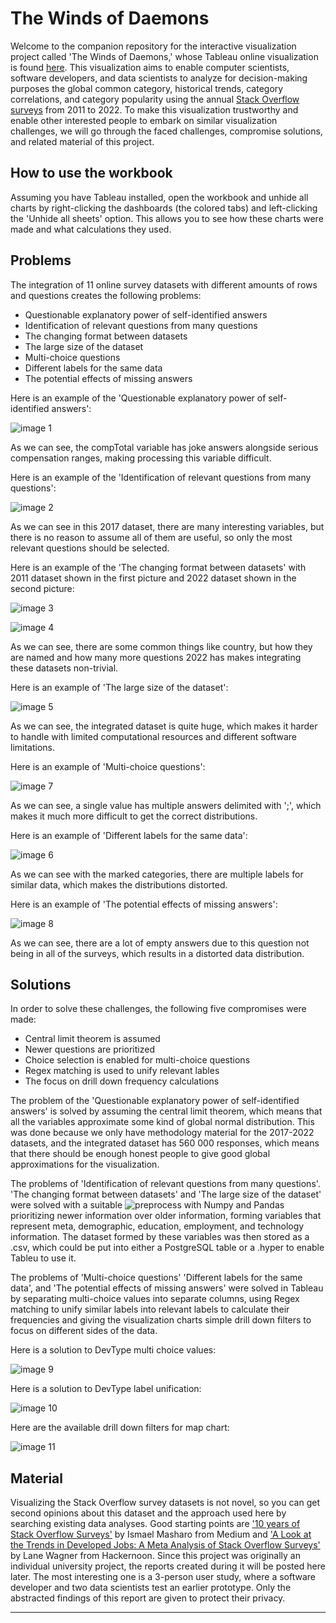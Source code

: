 # The Winds of Daemons


Welcome to the companion repository for the interactive visualization project called 'The Winds of Daemons,' whose Tableau online visualization is found [here](https://public.tableau.com/app/profile/niila.siilasjoki/viz/TWD_16839926376440/Main). This visualization aims to enable computer scientists, software developers, and data scientists to analyze for decision-making purposes the global common category, historical trends, category correlations, and category popularity using the annual [Stack Overflow surveys](https://insights.stackoverflow.com/survey) from 2011 to 2022. To make this visualization trustworthy and enable other interested people to embark on similar visualization challenges, we will go through the faced challenges, compromise solutions, and related material of this project.


## How to use the workbook


Assuming you have Tableau installed, open the workbook and unhide all charts by right-clicking the dashboards (the colored tabs) and left-clicking the 'Unhide all sheets' option. This allows you to see how these charts were made and what calculations they used.


## Problems


The integration of 11 online survey datasets with different amounts of rows and questions creates the following problems:


- Questionable explanatory power of self-identified answers
- Identification of relevant questions from many questions
- The changing format between datasets
- The large size of the dataset
- Multi-choice questions
- Different labels for the same data
- The potential effects of missing answers


Here is an example of the 'Questionable explanatory power of self-identified answers':


![image 1](https://github.com/Bey0ndH0riz0ns/TWD/blob/main/Images/Example_Problem_1.PNG)


As we can see, the compTotal variable has joke answers alongside serious compensation ranges, making processing this variable difficult.


Here is an example of the 'Identification of relevant questions from many questions':


![image 2](https://github.com/Bey0ndH0riz0ns/TWD/blob/main/Images/Example_Problem_2.PNG)


As we can see in this 2017 dataset, there are many interesting variables, but there is no reason to assume all of them are useful, so only the most relevant questions should be selected.


Here is an example of the 'The changing format between datasets' with 2011 dataset shown in the first picture and 2022 dataset shown in the second picture:


![image 3](https://github.com/Bey0ndH0riz0ns/TWD/blob/main/Images/Example_Problem_3_1.PNG)


![image 4](https://github.com/Bey0ndH0riz0ns/TWD/blob/main/Images/Example_Problem_3_2.PNG)


As we can see, there are some common things like country, but how they are named and how many more questions 2022 has makes integrating these datasets non-trivial.


Here is an example of 'The large size of the dataset':


![image 5](https://github.com/Bey0ndH0riz0ns/TWD/blob/main/Images/Example_Problem_4.PNG)


As we can see, the integrated dataset is quite huge, which makes it harder to handle with limited computational resources and different software limitations.

Here is an example of 'Multi-choice questions':


![image 7](https://github.com/Bey0ndH0riz0ns/TWD/blob/main/Images/Example_Problem_6.PNG)


As we can see, a single value has multiple answers delimited with ';', which makes it much more difficult to get the correct distributions.


Here is an example of 'Different labels for the same data':


![image 6](https://github.com/Bey0ndH0riz0ns/TWD/blob/main/Images/Example_Problem_5.PNG)


As we can see with the marked categories, there are multiple labels for similar data, which makes the distributions distorted.


Here is an example of 'The potential effects of missing answers':


![image 8](https://github.com/Bey0ndH0riz0ns/TWD/blob/main/Images/Example_Problem_7.PNG)


As we can see, there are a lot of empty answers due to this question not being in all of the surveys, which results in a distorted data distribution.


## Solutions


In order to solve these challenges, the following five compromises were made: 


- Central limit theorem is assumed
- Newer questions are prioritized
- Choice selection is enabled for multi-choice questions
- Regex matching is used to unify relevant lables
- The focus on drill down frequency calculations


The problem of the 'Questionable explanatory power of self-identified answers' is solved by assuming the central limit theorem, which means that all the variables approximate some kind of global normal distribution. This was done because we only have methodology material for the 2017-2022 datasets, and the integrated dataset has 560 000 responses, which means that there should be enough honest people to give good global approximations for the visualization.   


The problems of 'Identification of relevant questions from many questions'. 'The changing format between datasets' and 'The large size of the dataset' were solved with a suitable ![preprocess](https://github.com/Bey0ndH0riz0ns/TWD/blob/main/SO_survey_unified_preprocess_2011_2022.ipynb) with Numpy and Pandas prioritizing newer information over older information, forming variables that represent meta, demographic, education, employment, and technology information. The dataset formed by these variables was then stored as a .csv, which could be put into either a PostgreSQL table or a .hyper to enable Tableu to use it.


The problems of 'Multi-choice questions' 'Different labels for the same data', and 'The potential effects of missing answers' were solved in Tableau by separating multi-choice values into separate columns, using Regex matching to unify similar labels into relevant labels to calculate their frequencies and giving the visualization charts simple drill down filters to focus on different sides of the data. 

Here is a solution to DevType multi choice values:

![image 9](https://github.com/Bey0ndH0riz0ns/TWD/blob/main/Images/Solution_6.PNG)

Here is a solution to DevType label unification:

![image 10](https://github.com/Bey0ndH0riz0ns/TWD/blob/main/Images/Solution_5.PNG)

Here are the available drill down filters for map chart:

![image 11](https://github.com/Bey0ndH0riz0ns/TWD/blob/main/Images/Solution_7.PNG)


## Material


Visualizing the Stack Overflow survey datasets is not novel, so you can get second opinions about this dataset and the approach used here by searching existing data analyses. Good starting points are ['10 years of Stack Overflow Surveys'](https://medium.com/@ismaelmasharo/10-years-of-stack-overflow-surveys-c8ff3f662b2f) by Ismael Masharo from Medium and ['A Look at the Trends in Developed Jobs: A Meta Analysis of Stack Overflow Surveys'](https://hackernoon.com/a-look-at-the-trends-in-developer-jobs-a-meta-analysis-of-stack-overflow-surveys) by Lane Wagner from Hackernoon. Since this project was originally an individual university project, the reports created during it will be posted here later. The most interesting one is a 3-person user study, where a software developer and two data scientists test an earlier prototype. Only the abstracted findings of this report are given to protect their privacy.  

---